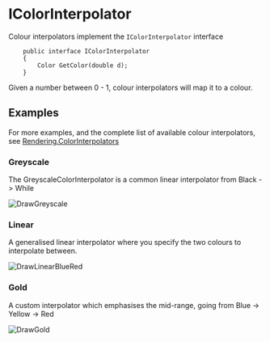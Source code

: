# IColorInterpolator

Colour interpolators implement the `IColorInterpolator`  interface

```text
    public interface IColorInterpolator
    {
        Color GetColor(double d);
    }
```

Given a number between 0 - 1, colour interpolators will map it to a colour.

## Examples

For more examples, and the complete list of available colour interpolators, see [Rendering.ColorInterpolators](../../rendering/color-interpolators.md)

### Greyscale

The GreyscaleColorInterpolator is a common linear interpolator from Black -&gt; While

![DrawGreyscale](https://raw.githubusercontent.com/b-faze/Faze.Rendering/master/Documentation/Wiki/Images/DrawGreyscale.png)

### Linear

A generalised linear interpolator where you specify the two colours to interpolate between.

![DrawLinearBlueRed](https://raw.githubusercontent.com/b-faze/Faze.Rendering/master/Documentation/Wiki/Images/DrawLinearBlueRed.png)

### Gold

A custom interpolator which emphasises the mid-range, going from Blue -&gt; Yellow -&gt; Red

![DrawGold](https://raw.githubusercontent.com/b-faze/Faze.Rendering/master/Documentation/Wiki/Images/DrawGold.png)

